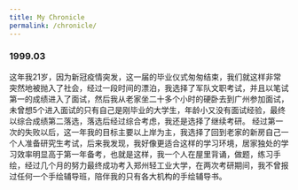 ```yaml
---
title: My Chronicle
permalink: /chronicle/
---
```

### 1999.03
这年我21岁，因为新冠疫情突发，这一届的毕业仪式匆匆结束，我们就这样非常突然地被抛入了社会，经过一段时间的漂泊，我选择了军队文职考试，并且以笔试第一的成绩进入了面试，然后我从老家坐二十多个小时的硬卧去到广州参加面试，未曾想5个进入面试的只有自己是刚毕业的大学生，年龄小又没有面试经验，最终以综合成绩第二落选，落选后经过综合考虑，我还是选择了继续考研。
经过第一次的失败以后，这一年我的目标主要以上岸为主，我选择了回到老家的新房自己一个人准备研究生考试，后来我发现，我好像更适合这样的学习环境，居家独处的学习效率明显高于第一年备考，也就是这样，我一个人在屋里背诵，做题，练习手绘，经过几个月的努力最终成功考入郑州轻工业大学，在两次考研期间，我不曾报过任何一个手绘辅导班，陪伴我的只有各大机构的手绘辅导书。
